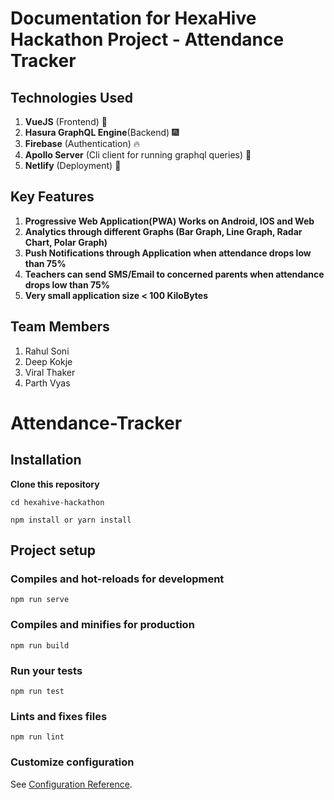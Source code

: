 # Documentation for HexaHive Hackathon Project - Attendance Tracker

## Technologies Used

1. **VueJS** (Frontend) 🎐
2. **Hasura GraphQL Engine**(Backend) 🎆
3. **Firebase** (Authentication) 🔥
4. **Apollo Server** (Cli client for running graphql queries) 🚀
5. **Netlify** (Deployment) 💨

## Key Features

1. **Progressive Web Application(PWA) Works on Android, IOS and Web**
2. **Analytics through different Graphs (Bar Graph, Line Graph, Radar Chart, Polar Graph)**
3. **Push Notifications through Application when attendance drops low than 75%**
4. **Teachers can send SMS/Email to concerned parents when attendance drops low than 75%**
5. **Very small application size < 100 KiloBytes**

## Team Members

1. Rahul Soni
2. Deep Kokje
3. Viral Thaker
4. Parth Vyas

# Attendance-Tracker

## Installation

**Clone this repository**

```
cd hexahive-hackathon
```

```
npm install or yarn install
```

## Project setup

### Compiles and hot-reloads for development

```
npm run serve
```

### Compiles and minifies for production

```
npm run build
```

### Run your tests

```
npm run test
```

### Lints and fixes files

```
npm run lint
```

### Customize configuration

See [Configuration Reference](https://cli.vuejs.org/config/).
